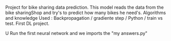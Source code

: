 
Project for bike sharing data prediction.
This model reads the data from the bike sharingShop and try's to predict how many bikes he need's.
Algorithms and knowledge Used : Backpropagation / gradiente step / Python / train vs test.
First DL project.

U Run the first neural network and we imports the "my answers.py"
